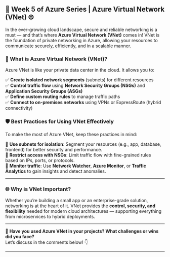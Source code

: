 
## 🚀 Week 5 of Azure Series | Azure Virtual Network (VNet) 🌐

In the ever-growing cloud landscape, secure and reliable networking is a must — and that’s where **Azure Virtual Network (VNet)** comes in! VNet is the foundation of private networking in Azure, allowing your resources to communicate securely, efficiently, and in a scalable manner.

### 🔹 What is Azure Virtual Network (VNet)?

Azure VNet is like your private data center in the cloud. It allows you to:

✅ **Create isolated network segments** (subnets) for different resources  
✅ **Control traffic flow** using **Network Security Groups (NSGs)** and **Application Security Groups (ASGs)**  
✅ **Define custom routing rules** to manage traffic paths  
✅ **Connect to on-premises networks** using VPNs or ExpressRoute (hybrid connectivity)

### 🛡 Best Practices for Using VNet Effectively

To make the most of Azure VNet, keep these practices in mind:

🔸 **Use subnets for isolation**: Segment your resources (e.g., app, database, frontend) for better security and performance.  
🔸 **Restrict access with NSGs**: Limit traffic flow with fine-grained rules based on IPs, ports, or protocols.  
🔸 **Monitor traffic**: Use **Network Watcher**, **Azure Monitor**, or **Traffic Analytics** to gain insights and detect anomalies.

---

### 🌐 Why is VNet Important?

Whether you’re building a small app or an enterprise-grade solution, networking is at the heart of it. VNet provides the **control, security, and flexibility** needed for modern cloud architectures — supporting everything from microservices to hybrid deployments.

---

💬 **Have you used Azure VNet in your projects? What challenges or wins did you face?**  
Let’s discuss in the comments below! 👇

---
